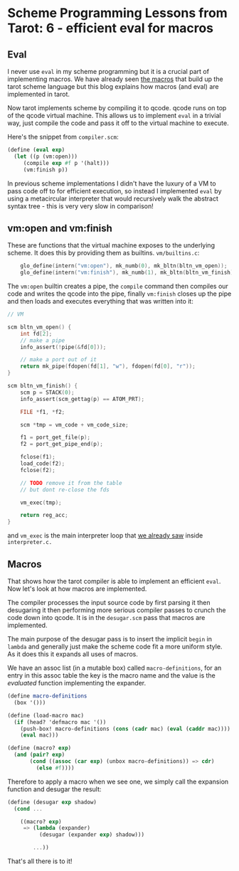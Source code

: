 # Scheme Programming Lessons from Tarot: 6 - efficient eval for macros

## Eval

I never use `eval` in my scheme programming but it is a crucial part of implementing macros. We have already seen [the macros](scheme-4) that build up the tarot scheme language but this blog explains how macros (and eval) are implemented in tarot.

Now tarot implements scheme by compiling it to qcode. qcode runs on top of the qcode virtual machine. This allows us to implement `eval` in a trivial way, just compile the code and pass it off to the virtual machine to execute.

Here's the snippet from `compiler.scm`:

```scheme
(define (eval exp)
  (let ((p (vm:open)))
     (compile exp #f p '(halt)))
     (vm:finish p))
```

In previous scheme implementations I didn't have the luxury of a VM to pass code off to for efficient execution, so instead I implemented `eval` by using a metacircular interpreter that would recursively walk the abstract syntax tree - this is very very slow in comparison!

## vm:open and vm:finish

These are functions that the virtual machine exposes to the underlying scheme. It does this by providing them as builtins. `vm/builtins.c`:

```c
	glo_define(intern("vm:open"), mk_numb(0), mk_bltn(bltn_vm_open));
	glo_define(intern("vm:finish"), mk_numb(1), mk_bltn(bltn_vm_finish));
```

The `vm:open` builtin creates a pipe, the `compile` command then compiles our code and writes the qcode into the pipe, finally `vm:finish` closes up the pipe and then loads and executes everything that was written into it:

```c
// VM

scm bltn_vm_open() {
	int fd[2];
	// make a pipe
	info_assert(!pipe(&fd[0]));

	// make a port out of it
	return mk_pipe(fdopen(fd[1], "w"), fdopen(fd[0], "r"));
}

scm bltn_vm_finish() {
	scm p = STACK(0);
	info_assert(scm_gettag(p) == ATOM_PRT);

	FILE *f1, *f2;

	scm *tmp = vm_code + vm_code_size;

	f1 = port_get_file(p);
	f2 = port_get_pipe_end(p);

	fclose(f1);
	load_code(f2);
	fclose(f2);

	// TODO remove it from the table
	// but dont re-close the fds

	vm_exec(tmp);

	return reg_acc;
}
```

and `vm_exec` is the main interpreter loop that [we already saw](scheme-5#interpreter) inside `interpreter.c.`

## Macros

That shows how the tarot compiler is able to implement an efficient `eval`. Now let's look at how macros are implemented.

The compiler processes the input source code by first parsing it then desugaring it then performing more serious compiler passes to crunch the code down into qcode. It is in the `desugar.scm` pass that macros are implemented.

The main purpose of the desugar pass is to insert the implicit `begin` in `lambda` and generally just make the scheme code fit a more uniform style. As it does this it expands all uses of macros.

We have an assoc list (in a mutable box) called `macro-definitions`, for an entry in this assoc table the key is the macro name and the value is the *evaluated* function implementing the expander.

```scheme
(define macro-definitions
  (box '()))

(define (load-macro mac)
  (if (head? 'defmacro mac '())
	(push-box! macro-definitions (cons (cadr mac) (eval (caddr mac))))
	(eval mac)))

(define (macro? exp)
  (and (pair? exp)
       (cond ((assoc (car exp) (unbox macro-definitions)) => cdr)
	     (else #f))))
```

Therefore to apply a macro when we see one, we simply call the expansion function and desugar the result:

```scheme
(define (desugar exp shadow)
  (cond ...

	((macro? exp)
	 => (lambda (expander)
	      (desugar (expander exp) shadow)))

        ...))
```

That's all there is to it!
